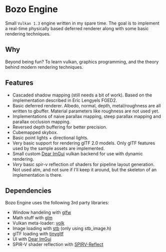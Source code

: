 # Bozo Engine
Small `Vulkan 1.3` engine written in my spare time. The goal is to implement a real-time physically based deferred renderer along with some basic rendering techniques.

## Why
Beyond being fun? To learn vulkan, graphics programming, and the theory behind modern rendering techniques.

## Features
- Cascaded shadow mapping (still needs a bit of work). Based on the implementation described in Eric Lengyels FGED2.
- Basic deferred renderer. Albedo, normal, depth, metal/roughness are all written to gbuffer. Material parameters like roughness are not used yet.
- Implementations of naive parallax mapping, steep parallax mapping and parallax occlusion mapping.
- Reversed depth buffering for better precision.
- Cubemapped skybox.
- Basic point lights + directional lights.
- Very basic support for rendering glTF 2.0 models. Only glTF features used by the sample assets are implemented.
- Small custom [Dear ImGui](https://github.com/ocornut/imgui) vulkan backend for use with dynamic rendering.
- *Very* basic spir-v reflection of shaders for pipeline layout generation. Not used atm, and not sure if I'll keep it around, but the skeleton of an implementation is there.

## Dependencies
Bozo Engine uses the following 3rd party libraries:
- Window handeling with [glfw](https://github.com/glfw/glfw)
- Math stuff with [glm](https://github.com/g-truc/glm)
- Vulkan meta-loader: [volk](https://github.com/zeux/volk)
- Image loading with [stb](https://github.com/nothings/stb) (only using stb_image.h)
- glTF loading with [tinygltf](https://github.com/syoyo/tinygltf)
- UI with [Dear ImGui](https://github.com/ocornut/imgui)
- SPIR-V shader reflection with [SPIRV-Reflect](https://github.com/KhronosGroup/SPIRV-Reflect)
